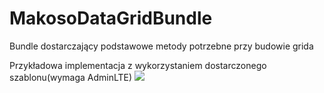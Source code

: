 # MakosoDataGridBundle

Bundle dostarczający podstawowe metody potrzebne przy budowie grida

Przykładowa implementacja z wykorzystaniem dostarczonego szablonu(wymaga AdminLTE)
![](https://lh5.googleusercontent.com/CVXsupiHjU8cRJMAUso-fFU16qwC5nff88LcEOVvOyoEwVmQv7wGaqvVPX5ljl1LTw4oDoDK8il2Re8R2hEv=w1327-h654-rw)
